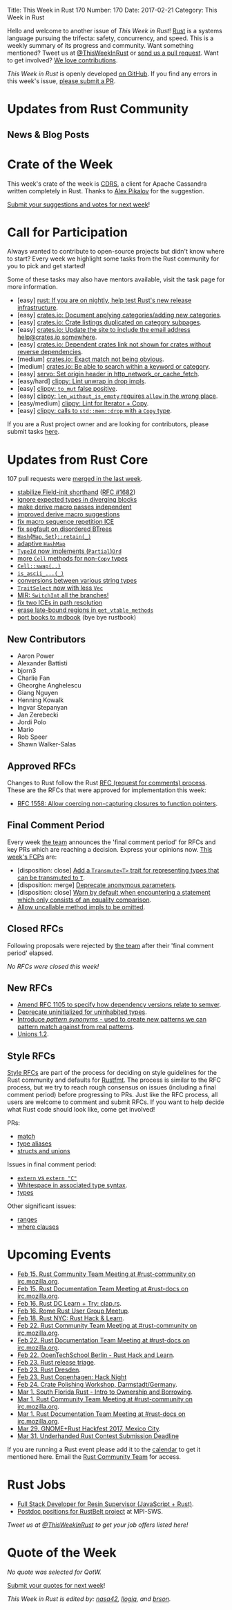 Title: This Week in Rust 170
Number: 170
Date: 2017-02-21
Category: This Week in Rust

Hello and welcome to another issue of *This Week in Rust*!
[Rust](http://rust-lang.org) is a systems language pursuing the trifecta: safety, concurrency, and speed.
This is a weekly summary of its progress and community.
Want something mentioned? Tweet us at [@ThisWeekInRust](https://twitter.com/ThisWeekInRust) or [send us a pull request](https://github.com/cmr/this-week-in-rust).
Want to get involved? [We love contributions](https://github.com/rust-lang/rust/blob/master/CONTRIBUTING.md).

*This Week in Rust* is openly developed [on GitHub](https://github.com/cmr/this-week-in-rust).
If you find any errors in this week's issue, [please submit a PR](https://github.com/cmr/this-week-in-rust/pulls).

# Updates from Rust Community

## News & Blog Posts

# Crate of the Week

This week's crate of the week is [CDRS](https://crates.io/crates/cdrs), a client for Apache Cassandra written completely in Rust. Thanks to [Alex Pikalov](https://users.rust-lang.org/users/AlexPikalov) for the suggestion.

[Submit your suggestions and votes for next week][submit_crate]!

[submit_crate]: https://users.rust-lang.org/t/crate-of-the-week/2704

# Call for Participation

Always wanted to contribute to open-source projects but didn't know where to start?
Every week we highlight some tasks from the Rust community for you to pick and get started!

Some of these tasks may also have mentors available, visit the task page for more information.

* [easy] [rust: If you are on nightly, help test Rust's new release infrastructure](https://internals.rust-lang.org/t/new-nightlies-coming-soon-help-out-and-test/4789).
* [easy] [crates.io: Document applying categories/adding new categories](https://github.com/rust-lang/crates.io/issues/544).
* [easy] [crates.io: Crate listings duplicated on category subpages](https://github.com/rust-lang/crates.io/issues/524).
* [easy] [crates.io: Update the site to include the email address help@crates.io somewhere](https://github.com/rust-lang/crates.io/issues/522).
* [easy] [crates.io: Dependent crates link not shown for crates without reverse dependencies](https://github.com/rust-lang/crates.io/issues/379).
* [medium] [crates.io: Exact match not being obvious](https://github.com/rust-lang/crates.io/issues/493).
* [medium] [crates.io: Be able to search within a keyword or category](https://github.com/rust-lang/crates.io/issues/491).
* [easy] [servo: Set origin header in http_network_or_cache_fetch](https://github.com/servo/servo/issues/14787).
* [easy/hard] [clippy: Lint unwrap in drop impls](https://github.com/Manishearth/rust-clippy/issues/1523).
* [easy] [clippy:  `to_mut` false positive](https://github.com/Manishearth/rust-clippy/issues/1530).
* [easy] [clippy: `len_without_is_empty` requires `allow` in the wrong place](https://github.com/Manishearth/rust-clippy/issues/1532).
* [easy/medium] [clippy: Lint for Iterator + Copy](https://github.com/Manishearth/rust-clippy/issues/1534).
* [easy] [clippy: calls to `std::mem::drop` with a `Copy` type](https://github.com/Manishearth/rust-clippy/issues/1537).


If you are a Rust project owner and are looking for contributors, please submit tasks [here][guidelines].

[guidelines]: https://users.rust-lang.org/t/twir-call-for-participation/4821

# Updates from Rust Core

107 pull requests were [merged in the last week][merged].

[merged]: https://github.com/issues?q=is%3Apr+org%3Arust-lang+is%3Amerged+merged%3A2017-02-13..2017-02-20

* [stabilize Field-init shorthand](https://github.com/rust-lang/rust/pull/39761) ([RFC #1682](https://github.com/rust-lang/rfcs/blob/master/text/1682-field-init-shorthand.md))
* [ignore expected types in diverging blocks](https://github.com/rust-lang/rust/pull/39485)
* [make derive macro passes independent](https://github.com/rust-lang/rust/pull/39572)
* [improved derive macro suggestions](https://github.com/rust-lang/rust/pull/39752)
* [fix macro sequence repetition ICE](https://github.com/rust-lang/rust/pull/39730)
* [fix segfault on disordered BTrees](https://github.com/rust-lang/rust/pull/39457)
* [`Hash`{`Map`, `Set`}`::retain(_)`](https://github.com/rust-lang/rust/pull/39560)
* [adaptive `HashMap`](https://github.com/rust-lang/rust/pull/38368)
* [`TypeId` now implements (`Partial`)`Ord`](https://github.com/rust-lang/rust/pull/38981)
* [more `Cell` methods for non-`Copy` types](https://github.com/rust-lang/rust/pull/39793)
* [`Cell::swap(..)`](https://github.com/rust-lang/rust/pull/39716)
* [`is_ascii_...(_)`](https://github.com/rust-lang/rust/pull/39659)
* [conversions between various string types](https://github.com/rust-lang/rust/pull/39594)
* [`TraitSelect` now with less `Vec`](https://github.com/rust-lang/rust/pull/39912)
* [MIR: `SwitchInt` all the branches!](https://github.com/rust-lang/rust/pull/39456)
* [fix two ICEs in path resolution](https://github.com/rust-lang/rust/pull/39939)
* [erase late-bound regions in `get_vtable_methods`](https://github.com/rust-lang/rust/pull/39887)
* [port books to mdbook](https://github.com/rust-lang/rust/pull/39633) (bye bye rustbook)

## New Contributors

* Aaron Power
* Alexander Battisti
* bjorn3
* Charlie Fan
* Gheorghe Anghelescu
* Giang Nguyen
* Henning Kowalk
* Ingvar Stepanyan
* Jan Zerebecki
* Jordi Polo
* Mario
* Rob Speer
* Shawn Walker-Salas

## Approved RFCs

Changes to Rust follow the Rust [RFC (request for comments)
process](https://github.com/rust-lang/rfcs#rust-rfcs). These
are the RFCs that were approved for implementation this week:

* [RFC 1558: Allow coercing non-capturing closures to function pointers](https://github.com/rust-lang/rfcs/pull/1558).

## Final Comment Period

Every week [the team](https://www.rust-lang.org/team.html) announces the
'final comment period' for RFCs and key PRs which are reaching a
decision. Express your opinions now. [This week's FCPs][fcp] are:

[fcp]: https://github.com/rust-lang/rfcs/labels/final-comment-period

* [disposition: close] [Add a `Transmute<T>` trait for representing types that can be transmuted to `T`](https://github.com/rust-lang/rfcs/pull/1891).
* [disposition: merge] [Deprecate anonymous parameters](https://github.com/rust-lang/rfcs/pull/1685).
* [disposition: close] [Warn by default when encountering a statement which only consists of an equality comparison](https://github.com/rust-lang/rfcs/pull/1812).
* [Allow uncallable method impls to be omitted](https://github.com/rust-lang/rfcs/pull/1699).

## Closed RFCs

Following proposals were rejected by [the team](https://www.rust-lang.org/team.html) after their 'final comment period' elapsed.

*No RFCs were closed this week!*

## New RFCs

* [Amend RFC 1105 to specify how dependency versions relate to semver](https://github.com/rust-lang/rfcs/pull/1890).
* [Deprecate uninitialized for uninhabited types](https://github.com/rust-lang/rfcs/pull/1892).
* [Introduce _pattern synonyms_ - used to create new patterns we can pattern match against from real patterns](https://github.com/rust-lang/rfcs/pull/1895).
* [Unions 1.2](https://github.com/rust-lang/rfcs/pull/1897).

## Style RFCs

[Style RFCs](https://github.com/rust-lang-nursery/fmt-rfcs) are part of the process for deciding on style guidelines for the Rust community and defaults for [Rustfmt](https://github.com/rust-lang-nursery/rustfmt). The process is similar to the RFC process, but we try to reach rough consensus on issues (including a final comment period) before progressing to PRs. Just like the RFC process, all users are welcome to comment and submit RFCs. If you want to help decide what Rust code should look like, come get involved!

PRs:

* [match](https://github.com/rust-lang-nursery/fmt-rfcs/pull/56)
* [type aliases](https://github.com/rust-lang-nursery/fmt-rfcs/pull/55)
* [structs and unions](https://github.com/rust-lang-nursery/fmt-rfcs/pull/53)

Issues in final comment period:

* [`extern` vs `extern "C"`](https://github.com/rust-lang-nursery/fmt-rfcs/issues/52)
* [Whitespace in associated type syntax](https://github.com/rust-lang-nursery/fmt-rfcs/issues/51).
* [types](https://github.com/rust-lang-nursery/fmt-rfcs/issues/15)

Other significant issues:

* [ranges](https://github.com/rust-lang-nursery/fmt-rfcs/issues/60)
* [where clauses](https://github.com/rust-lang-nursery/fmt-rfcs/issues/38)

# Upcoming Events

* [Feb 15. Rust Community Team Meeting at #rust-community on irc.mozilla.org](https://chat.mibbit.com/?server=irc.mozilla.org&channel=%23rust-community).
* [Feb 15. Rust Documentation Team Meeting at #rust-docs on irc.mozilla.org](https://chat.mibbit.com/?server=irc.mozilla.org&channel=%23rust-docs).
* [Feb 16. Rust DC Learn + Try: clap.rs](https://www.meetup.com/RustDC/events/236719329/).
* [Feb 16. Rome Rust User Group Meetup](https://www.meetup.com/it-IT/Rust-Roma/events/237551678/).
* [Feb 18. Rust NYC: Rust Hack & Learn](https://www.meetup.com/Rust-NYC/events/237386964/).
* [Feb 22. Rust Community Team Meeting at #rust-community on irc.mozilla.org](https://chat.mibbit.com/?server=irc.mozilla.org&channel=%23rust-community).
* [Feb 22. Rust Documentation Team Meeting at #rust-docs on irc.mozilla.org](https://chat.mibbit.com/?server=irc.mozilla.org&channel=%23rust-docs).
* [Feb 22. OpenTechSchool Berlin - Rust Hack and Learn](https://www.meetup.com/opentechschool-berlin/events/236658946/).
* [Feb 23. Rust release triage](https://internals.rust-lang.org/t/release-cycle-triage-proposal/3544).
* [Feb 23. Rust Dresden](https://forum.rustplatz.de/t/neues-rust-meetup-in-dresden/156/24).
* [Feb 23. Rust Copenhagen: Hack Night](http://cph.rs)
* [Feb 24. Crate Polishing Workshop, Darmstadt/Germany](https://www.meetup.com/Rust-Rhein-Main/events/237509289/).
* [Mar  1. South Florida Rust - Intro to Ownership and Borrowing](https://www.meetup.com/South-Florida-Rust-Meetup/events/237559303/).
* [Mar  1. Rust Community Team Meeting at #rust-community on irc.mozilla.org](https://chat.mibbit.com/?server=irc.mozilla.org&channel=%23rust-community).
* [Mar  1. Rust Documentation Team Meeting at #rust-docs on irc.mozilla.org](https://chat.mibbit.com/?server=irc.mozilla.org&channel=%23rust-docs).
* [Mar 29. GNOME+Rust Hackfest 2017, Mexico City](https://wiki.gnome.org/Hackfests/Rust2017).
* [Mar 31. Underhanded Rust Contest Submission Deadline](https://underhanded.rs/blog/2016/12/15/underhanded-rust.en-US.html)

If you are running a Rust event please add it to the [calendar] to get
it mentioned here. Email the [Rust Community Team][community] for access.

[calendar]: https://www.google.com/calendar/embed?src=apd9vmbc22egenmtu5l6c5jbfc%40group.calendar.google.com
[community]: mailto:community-team@rust-lang.org

# Rust Jobs

* [Full Stack Developer for Resin Supervisor (JavaScript + Rust)](https://resin.workable.com/jobs/399897).
* [Postdoc positions for RustBelt project](http://lists.seas.upenn.edu/pipermail/types-announce/2017/006485.html) at MPI-SWS.

*Tweet us at [@ThisWeekInRust](https://twitter.com/ThisWeekInRust) to get your job offers listed here!*

# Quote of the Week

*No quote was selected for QotW.*

[Submit your quotes for next week][submit]!

[submit]: http://users.rust-lang.org/t/twir-quote-of-the-week/328

*This Week in Rust is edited by: [nasa42](https://github.com/nasa42), [llogiq](https://github.com/llogiq), and [brson](https://github.com/brson).*
